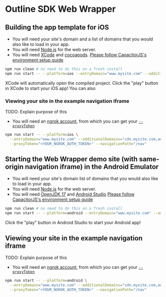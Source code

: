# Outline SDK Web Wrapper

## Building the app template for **iOS**

* You will need your site's domain and a list of domains that you would also like to load in your app.
* You will need [Node.js](https://nodejs.org/en/) for the web server.
* You will need [XCode](https://developer.apple.com/xcode/) and [cocoapods](https://cocoapods.org/). [Please follow CapacitorJS's environment setup guide](https://capacitorjs.com/docs/getting-started/environment-setup#ios-requirements)

```sh
npm run clean # no need to do this on a fresh install
npm run start -- --platform=ios --entryDomain="www.mysite.com" --additionalDomains="cdn.mysite.com,auth.mysite.com"
```

XCode will automatically open the compiled project. Click the "play" button in XCode to start your iOS app! You can also 

### Viewing your site in the example navigation iframe

TODO: Explain purpose of this

* You will need an [ngrok account](https://ngrok.com/), from which you can get your [`--proxyToken`](https://dashboard.ngrok.com/get-started/your-authtoken)

```sh
npm run start -- --platform=ios \
  --entryDomain="www.mysite.com" --additionalDomains="cdn.mysite.com,auth.mysite.com" \
  --proxyToken="<YOUR_NGROK_AUTH_TOKEN>" --navigationPath="/nav"
```

## Starting the Web Wrapper demo site (with same-origin navigation iframe) in the **Android Emulator**

* You will need your site's domain list of domains that you would also like to load in your app.
* You will need [Node.js](https://nodejs.org/en/) for the web server.
* You will need [OpenJDK 17](https://stackoverflow.com/a/70649641) and [Android Studio](https://developer.android.com/studio/) [Please follow CapacitorJS's environment setup guide](https://capacitorjs.com/docs/getting-started/environment-setup#android-requirements)

```sh
npm run clean # no need to do this on a fresh install
npm run start -- --platform=android --entryDomain="www.mysite.com" --additionalDomains="cdn.mysite.com,auth.mysite.com"
```

Click the "play" button in Android Studio to start your Android app!

## Viewing your site in the example navigation iframe

TODO: Explain purpose of this

* You will need an [ngrok account](https://ngrok.com/), from which you can get your [`--proxyToken`](https://dashboard.ngrok.com/get-started/your-authtoken)

```sh
npm run start -- --platform=android \
  --entryDomain="www.mysite.com" --additionalDomains="cdn.mysite.com,auth.mysite.com" \
  --proxyToken="<YOUR_NGROK_AUTH_TOKEN>" --navigationPath="/nav"
```